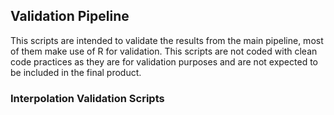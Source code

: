 ## Validation Pipeline

This scripts are intended to validate the results from the main pipeline, most of them make use of R for validation. This scripts are not coded with clean code practices as they are for validation purposes and are not expected to be included in the final product. 

### Interpolation Validation Scripts

